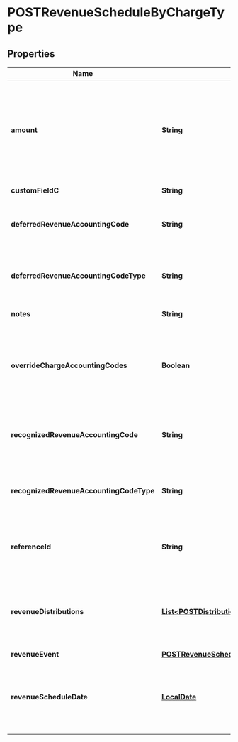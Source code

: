 
# POSTRevenueScheduleByChargeType

## Properties
Name | Type | Description | Notes
------------ | ------------- | ------------- | -------------
**amount** | **String** | The revenue schedule amount, which is the sum of all revenue items. This field cannot be null and must be formatted based on the currency, such as &#x60;JPY 30&#x60; or &#x60;USD 30.15&#x60;. Test out the currency to ensure you are using the proper formatting otherwise, the response will fail and this error message is returned: &#x60;Allocation amount with wrong decimal places.&#x60;  | 
**customFieldC** | **String** | Any custom fields defined for this object.  |  [optional]
**deferredRevenueAccountingCode** | **String** | The accounting code for deferred revenue, such as Monthly Recurring Liability. Required only when &#x60;overrideChargeAccountingCodes&#x60; is &#x60;true&#x60;. Otherwise this value is ignored.  |  [optional]
**deferredRevenueAccountingCodeType** | **String** | The type associated with the deferred revenue accounting code, such as Deferred Revenue. Required only when &#x60;overrideChargeAccountingCodes&#x60; is &#x60;true&#x60;. Otherwise this value is ignored.  |  [optional]
**notes** | **String** | Additional information about this record.  Character Limit: 2,000  |  [optional]
**overrideChargeAccountingCodes** | **Boolean** | When overriding accounting codes from a charge, &#x60;recognizedRevenueAccountingCode&#x60; and &#x60;deferredRevenue AccountingCode&#x60; must be in the request body and can have empty value.  &#x60;True&#x60; or &#x60;False&#x60;. A &#x60;false&#x60; value will be used if this field is empty in the request body.  |  [optional]
**recognizedRevenueAccountingCode** | **String** | The accounting code for recognized revenue, such as Monthly Recurring Charges or Overage Charges. Required only when &#x60;overrideChargeAccountingCodes&#x60; is &#x60;true&#x60;. Otherwise the value is ignored.  |  [optional]
**recognizedRevenueAccountingCodeType** | **String** | The type associated with the recognized revenue accounting code, such as Sales Revenue or Sales Discount. Required only when &#x60;overrideChargeAccountingCodes&#x60; is &#x60;true&#x60;. Otherwise this value is ignored.  |  [optional]
**referenceId** | **String** | Reference ID is used only in the custom unlimited rule to create a revenue schedule. In this scenario, the revenue schedule is not linked to an invoice item or invoice item adjustment.  Character Limit: 60  |  [optional]
**revenueDistributions** | [**List&lt;POSTDistributionItemType&gt;**](POSTDistributionItemType.md) | An array of revenue distributions. Represents how you want to distribute revenue for this revenue schedule. You can distribute revenue into a maximum of 250 accounting periods with one revenue schedule.  The sum of the newAmount fields must be equal to the amount field.  |  [optional]
**revenueEvent** | [**POSTRevenueScheduleByChargeTypeRevenueEvent**](POSTRevenueScheduleByChargeTypeRevenueEvent.md) |  |  [optional]
**revenueScheduleDate** | [**LocalDate**](LocalDate.md) | The effective date of the revenue schedule. For example, the revenue schedule date for bookings-based revenue recognition is typically set to the order date or contract date.  The date cannot be in a closed accounting period. The date must be in the &#x60;YYYY-MM-DD&#x60; format.  | 



